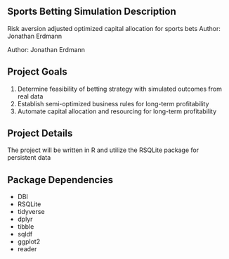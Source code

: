 ## Sports Betting Simulation Description
Risk aversion adjusted optimized capital allocation for sports bets
  Author: Jonathan Erdmann

Author: Jonathan Erdmann

## Project Goals
  1. Determine feasibility of betting strategy with simulated outcomes from real data
  2. Establish semi-optimized business rules for long-term profitability
  3. Automate capital allocation and resourcing for long-term profitability

## Project Details
  The project will be written in R and utilize the RSQLite package for persistent data

## Package Dependencies
  - DBI
  - RSQLite
  - tidyverse
  - dplyr
  - tibble
  - sqldf
  - ggplot2
  - reader